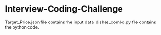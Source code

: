 # Interview-Coding-Challenge
Target_Price.json file contains the input data.
dishes_combo.py file contains the python code.
